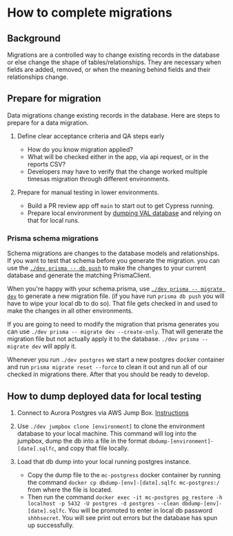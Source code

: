 # How to complete migrations

## Background

Migrations are a controlled way to change existing records in the database or else change the shape of tables/relationships. They are necessary when fields are added, removed, or when the meaning behind fields and their relationships change.

## Prepare for migration

Data migrations change existing records in the database. Here are steps to prepare for a data migration.

1. Define clear acceptance criteria and QA steps early
    - How do you know migration applied?
    - What will be checked either in the app, via api request, or in the reports CSV?
    - Developers may have to verify that the change worked multiple timesas migration through different environments.

1. Prepare for manual testing in lower environments.
    - Build a PR review app off `main` to start out to get Cypress running.
    - Prepare local environment by [dumping VAL database](#how-to-dump-val-data-for-local-testing) and relying on that for local runs.

### Prisma schema migrations

Schema migrations are changes to the database models and relationships. If you want to test that schema before you generate the migration.  you can use the [`./dev prisma -- db push`](https://www.prisma.io/docs/guides/database/prototyping-schema-db-push) to make the changes to your current database and generate the matching PrismaClient.

When you're happy with your schema.prisma, use [`./dev prisma -- migrate dev`](https://www.prisma.io/docs/concepts/components/prisma-migrate) to generate a new migration file. (if you have run `prisma db push` you will have to wipe your local db to do so). That file gets checked in and used to make the changes in all other environments.

If you are going to need to modify the migration that prisma generates you can use `./dev prisma -- migrate dev --create-only`. That will generate the migration file but not actually apply it to the database. `./dev prisma -- migrate dev` will apply it.

Whenever you run `./dev postgres` we start a new postgres docker container and run `prisma migrate reset --force` to clean it out and run all of our checked in migrations there. After that you should be ready to develop.

## How to dump deployed data for local testing

1. Connect to Aurora Postgres via AWS Jump Box. [Instructions](../../services/postgres/README.md#access-to-aurora-postgres-via-aws-jump-box)

2. Use `./dev jumpbox clone [environment]` to clone the environment database to your local machine. This command will log into the jumpbox, dump the db into a file in the format `dbdump-[environment]-[date].sqlfc`, and copy that file locally.

2. Load that db dump into your local running postgres instance.
   - Copy the dump file to the `mc-postgress` docker container by running the command `docker cp dbdump-[env]-[date].sqlfc mc-postgres:/` from where the file is located.
   - Then run the command `docker exec -it mc-postgres pg_restore -h localhost -p 5432 -U postgres -d postgres --clean dbdump-[env]-[date].sqlfc`. You will be promoted to enter in local db password `shhhsecret`. You will see print out errors but the database has spun up successfully.
